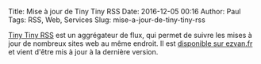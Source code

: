 Title: Mise à jour de Tiny Tiny RSS
Date: 2016-12-05 00:16
Author: Paul
Tags: RSS, Web, Services
Slug: mise-a-jour-de-tiny-tiny-rss

[Tiny Tiny RSS](http://tt-rss.org/) est un aggrégateur de flux, qui
permet de suivre les mises à jour de nombreux sites web au même endroit.
Il est [disponible sur ezvan.fr](https://www.ezvan.fr/rss) et vient
d'être mis à jour à la dernière version.


